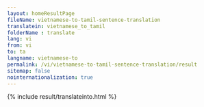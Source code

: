 ```yaml
---
layout: homeResultPage
fileName: vietnamese-to-tamil-sentence-translation
translatein: vietnamese_to_tamil
folderName : translate
lang: vi
from: vi
to: ta
langname: vietnamese-to
permalink: /vi/vietnamese-to-tamil-sentence-translation/result
sitemap: false
nointernationalization: true
---
```

{% include result/translateinto.html %}

<script src="/js/result/translation.js" data-foldername="{{page.folderName}}" data-lang="{{page.lang}}"></script>
